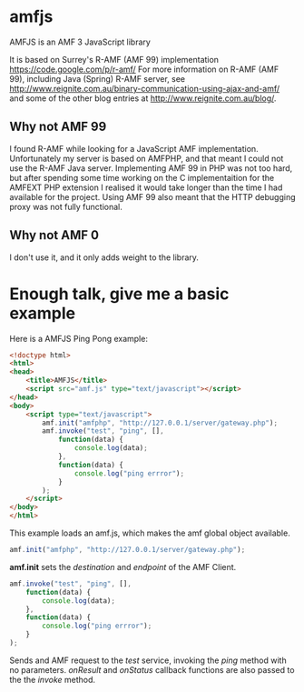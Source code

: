 amfjs
=====

AMFJS is an AMF 3 JavaScript library 

It is based on Surrey's R-AMF (AMF 99) implementation https://code.google.com/p/r-amf/
For more information on R-AMF (AMF 99), including Java (Spring) R-AMF server,
see http://www.reignite.com.au/binary-communication-using-ajax-and-amf/ 
and some of the other blog entries at http://www.reignite.com.au/blog/.

## Why not AMF 99

I found R-AMF while looking for a JavaScript AMF implementation. Unfortunately my server is based on AMFPHP, and that meant I could not use the R-AMF Java server. Implementing AMF 99 in PHP was not too hard, but after spending some time working on the C implementaition for the AMFEXT PHP extension I realised it would take longer than the time I had available for the project. Using AMF 99 also meant that the HTTP debugging proxy was not fully functional.

## Why not AMF 0

I don't use it, and it only adds weight to the library.

# Enough talk, give me a basic example

Here is a AMFJS Ping Pong example:

```html
<!doctype html>
<html>
<head>
	<title>AMFJS</title>
	<script src="amf.js" type="text/javascript"></script>
</head>
<body>
	<script type="text/javascript">
		amf.init("amfphp", "http://127.0.0.1/server/gateway.php");
        amf.invoke("test", "ping", [],
            function(data) {
                console.log(data);
            },
            function(data) {
                console.log("ping errror");
            }
        );
	</script>
</body>
</html>
```

This example loads an amf.js, which makes the amf global object available.

```javascript
amf.init("amfphp", "http://127.0.0.1/server/gateway.php");
```

__amf.init__ sets the _destination_ and _endpoint_ of the AMF Client.


```javascript
amf.invoke("test", "ping", [],
    function(data) {
        console.log(data);
    },
    function(data) {
        console.log("ping errror");
    }
);
```

Sends and AMF request to the _test_ service, invoking the _ping_ method with no parameters. _onResult_ and _onStatus_ callback functions are also passed to the the _invoke_ method.

